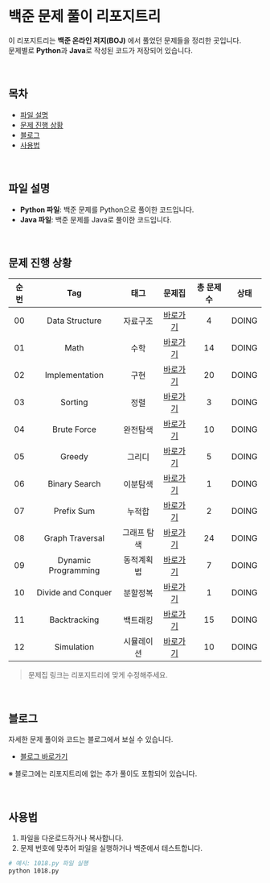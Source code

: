 #  백준 문제 풀이 리포지트리

이 리포지트리는 **백준 온라인 저지(BOJ)** 에서 풀었던 문제들을 정리한 곳입니다.  
문제별로 **Python**과 **Java**로 작성된 코드가 저장되어 있습니다.

<br>

##  목차
- [파일 설명](#파일-설명)
- [문제 진행 상황](#문제-진행-상황)
- [블로그](#블로그)
- [사용법](#사용법)

<br>

##  파일 설명
- **Python 파일**: 백준 문제를 Python으로 풀이한 코드입니다.
- **Java 파일**: 백준 문제를 Java로 풀이한 코드입니다.

<br>

##  문제 진행 상황

| 순번 | Tag                   | 태그         | 문제집          | 총 문제 수 | 상태  |
|:---:|:----------------------:|:------------:|:---------------:|:----------:|:-----:|
| 00  | Data Structure          | 자료구조     | [바로가기](#)    | 4          | DOING |
| 01  | Math                    | 수학         | [바로가기](#)    | 14         | DOING |
| 02  | Implementation          | 구현         | [바로가기](#)    | 20         | DOING |
| 03  | Sorting                 | 정렬         | [바로가기](#)    | 3          | DOING |
| 04  | Brute Force             | 완전탐색     | [바로가기](#)    | 10         | DOING |
| 05  | Greedy                  | 그리디       | [바로가기](#)    | 5          | DOING |
| 06  | Binary Search           | 이분탐색     | [바로가기](#)    | 1          | DOING |
| 07  | Prefix Sum              | 누적합       | [바로가기](#)    | 2          | DOING |
| 08  | Graph Traversal         | 그래프 탐색  | [바로가기](#)    | 24         | DOING |
| 09  | Dynamic Programming     | 동적계획법   | [바로가기](#)    | 7          | DOING |
| 10  | Divide and Conquer      | 분할정복     | [바로가기](#)    | 1          | DOING |
| 11  | Backtracking            | 백트래킹     | [바로가기](#)    | 15         | DOING |
| 12  | Simulation              | 시뮬레이션   | [바로가기](#)    | 10         | DOING |

> 문제집 링크는 리포지트리에 맞게 수정해주세요.

<br>

##  블로그

자세한 문제 풀이와 코드는 블로그에서 보실 수 있습니다.

-  [블로그 바로가기](https://minalgorithm.tistory.com/)

※ 블로그에는 리포지트리에 없는 추가 풀이도 포함되어 있습니다.

<br>

##  사용법

1. 파일을 다운로드하거나 복사합니다.
2. 문제 번호에 맞추어 파일을 실행하거나 백준에서 테스트합니다.

```bash
# 예시: 1018.py 파일 실행
python 1018.py

